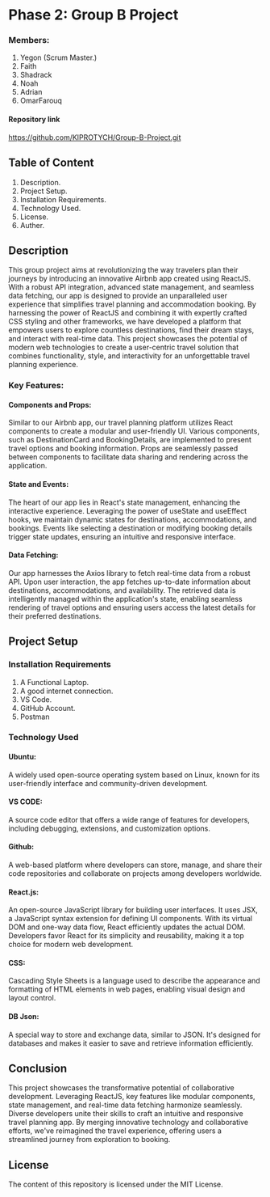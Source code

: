 # Phase 2: Group B Project

### Members:
1. Yegon (Scrum Master.)
2. Faith
3. Shadrack
4. Noah
5. Adrian
6. OmarFarouq

#### Repository link
https://github.com/KIPROTYCH/Group-B-Project.git


## Table of Content
1. Description.
2. Project Setup.
3. Installation Requirements.
4. Technology Used.
5. License.
6. Auther.

## Description

This group project aims at revolutionizing the way travelers plan their journeys by introducing an innovative Airbnb app created using ReactJS. With a robust API integration, advanced state management, and seamless data fetching, our app is designed to provide an unparalleled user experience that simplifies travel planning and accommodation booking. By harnessing the power of ReactJS and combining it with expertly crafted CSS styling and other frameworks, we have developed a platform that empowers users to explore countless destinations, find their dream stays, and interact with real-time data. This project showcases the potential of modern web technologies to create a user-centric travel solution that combines functionality, style, and interactivity for an unforgettable travel planning experience.

### Key Features:

#### Components and Props:
Similar to our Airbnb app, our travel planning platform utilizes React components to create a modular and user-friendly UI. Various components, such as DestinationCard and BookingDetails, are implemented to present travel options and booking information. Props are seamlessly passed between components to facilitate data sharing and rendering across the application.

#### State and Events:
The heart of our app lies in React's state management, enhancing the interactive experience. Leveraging the power of useState and useEffect hooks, we maintain dynamic states for destinations, accommodations, and bookings. Events like selecting a destination or modifying booking details trigger state updates, ensuring an intuitive and responsive interface.

#### Data Fetching:
Our app harnesses the Axios library to fetch real-time data from a robust API. Upon user interaction, the app fetches up-to-date information about destinations, accommodations, and availability. The retrieved data is intelligently managed within the application's state, enabling seamless rendering of travel options and ensuring users access the latest details for their preferred destinations.

## Project Setup

### Installation Requirements
1. A Functional Laptop.
2. A good internet connection.
3. VS Code.
4. GitHub Account.
5. Postman

### Technology Used

#### Ubuntu:
A widely used open-source operating system based on Linux, known for its user-friendly interface and community-driven development.

#### VS CODE:
A source code editor that offers a wide range of features for developers, including debugging, extensions, and customization options.

#### Github:
A web-based platform where developers can store, manage, and share their code repositories and collaborate on projects among developers worldwide.

#### React.js:
An open-source JavaScript library for building user interfaces. It uses JSX, a JavaScript syntax extension for defining UI components. With its virtual DOM and one-way data flow, React efficiently updates the actual DOM. Developers favor React for its simplicity and reusability, making it a top choice for modern web development.

#### CSS:
Cascading Style Sheets is a language used to describe the appearance and formatting of HTML elements in web pages, enabling visual design and layout control.

#### DB Json:
A special way to store and exchange data, similar to JSON. It's designed for databases and makes it easier to save and retrieve information efficiently.


## Conclusion

This project showcases the transformative potential of collaborative development. Leveraging ReactJS, key features like modular components, state management, and real-time data fetching harmonize seamlessly. Diverse developers unite their skills to craft an intuitive and responsive travel planning app. By merging innovative technology and collaborative efforts, we've reimagined the travel experience, offering users a streamlined journey from exploration to booking.

## License

The content of this repository is licensed under the MIT License.